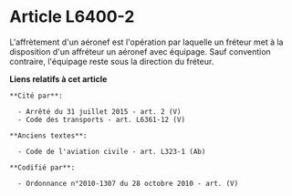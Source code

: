 # Article L6400-2

L'affrètement d'un aéronef est l'opération par laquelle un fréteur met à la disposition d'un affréteur un aéronef avec
équipage. Sauf convention contraire, l'équipage reste sous la direction du fréteur.

**Liens relatifs à cet article**

	**Cité par**:

	  - Arrêté du 31 juillet 2015 - art. 2 (V)
	  - Code des transports - art. L6361-12 (V)

	**Anciens textes**:

	  - Code de l'aviation civile - art. L323-1 (Ab)

	**Codifié par**:

	  - Ordonnance n°2010-1307 du 28 octobre 2010 - art. (V)
